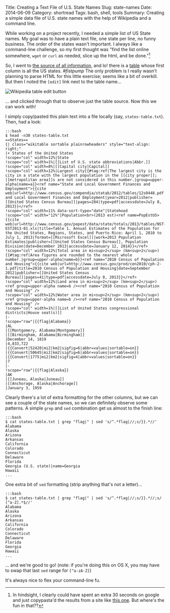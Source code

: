 Title: Creating a Text File of U.S. State Names
Slug: state-names
Date: 2014-06-09
Category: shortread
Tags: bash, shell, tools 
Summary: Creating a simple data file of U.S. state names with the help of Wikipedia and a command line. 

While working on a project recently, I needed a simple list of US State names. My goal was to have a plain text file, one state per line, no funny business. The order of the states wasn't important. I always like a command-line challenge, so my first thought was "find the list online somewhere, `wget` or `curl` as needed, slice up the html, and be done."[^woops]

So, I went to [the source of all information](http://en.wikipedia.org/wiki/Main_Page), and lo! there is a [table](http://en.wikipedia.org/wiki/List_of_states_and_territories_of_the_United_States#States) whose first column is all the US states. *#fistpump* The only problem is I really wasn't planning to parse HTML for this little exercise; seems like a bit of overkill. But then I noted the `[edit]` link next to the table name...

![Wikipedia table edit button]({filename}/images/state-table.jpg "Yes, this will definitely work.")

... and clicked through that to observe just the table source. Now this we can work with! 

I simply copy/pasted this plain text into a file locally (say, `states-table.txt`). Then, had a look:

    :::bash
    $ head -n30 states-table.txt 
    ==States==
    {| class="wikitable sortable plainrowheaders" style="text-align: right;"
    |+ States of the United States
    !scope="col" width=12%|State
    !scope="col" width=1%|[[List of U.S. state abbreviations|Abbr.]]
    !scope="col" width=8%|[[Capital city|Capital]]
    !scope="col" width=12%|Largest city{{#tag:ref|The largest city is the city in a state with the largest population in the [[city proper]]; [[metropolitan area]]s are not considered in this number.|group=upper-alpha|name=a}}<ref name="State and Local Government Finances and Employment">{{cite web|url=http://www.census.gov/compendia/statab/2012/tables/12s0448.pdf|title=State and Local Government Finances and Employment|year=2012|publisher=[[United States Census Bureau]]|pages=284|type=pdf|accessdate=July 8, 2013}}</ref>
    !scope="col" width=11% data-sort-type="date"|Statehood
    !scope="col" width="12%"|Population<br>(2013 est)<ref name=PopEstUS>{{cite web|url=http://www.census.gov/popest/data/state/totals/2013/tables/NST-EST2013-01.xls|title=Table 1. Annual Estimates of the Population for the United States, Regions, States, and Puerto Rico: April 1, 2010 to July 1, 2013|format=[[Microsoft Excel]]|work=2013 Population Estimates|publisher=[[United States Census Bureau]], Population Division|date=December 2013|accessdate=January 12, 2014}}</ref>
    !scope="col" width=12%|Total area in mi<sup>2</sup> (km<sup>2</sup>){{#tag:ref|Area figures are rounded to the nearest whole number.|group=upper-alpha|name=b}}<ref name="2010 Census of Population and Housing">{{cite web|url=http://www.census.gov/prod/cen2010/cph-2-1.pdf|title=2010 Census of Population and Housing|date=September 2012|publisher=[[United States Census Bureau]]|pages=41|type=pdf|accessdate=July 8, 2013}}</ref>
    !scope="col" width=12%|Land area in mi<sup>2</sup> (km<sup>2</sup>)<ref group=upper-alpha name=b /><ref name="2010 Census of Population and Housing" />
    !scope="col" width=12%|Water area in mi<sup>2</sup> (km<sup>2</sup>)<ref group=upper-alpha name=b /><ref name="2010 Census of Population and Housing" />
    !scope="col" width=1%|[[List of United States congressional districts|House seat(s)]]
    |-
    !scope="row"|{{flag|Alabama}}
    |AL
    |[[Montgomery, Alabama|Montgomery]]
    |[[Birmingham, Alabama|Birmingham]]
    |December 14, 1819
    |4,833,722
    |{{Convert|52420|mi2|km2|sigfig=6|abbr=values|sortable=on}}
    |{{Convert|50645|mi2|km2|sigfig=6|abbr=values|sortable=on}}
    |{{Convert|1775|mi2|km2|sigfig=4|abbr=values|sortable=on}}
    |7
    |-
    !scope="row"|{{flag|Alaska}}
    |AK
    |[[Juneau, Alaska|Juneau]]
    |[[Anchorage, Alaska|Anchorage]]
    |January 3, 1959 


Clearly there's a lot of extra formatting for the other columns, but we can see a couple of the state names, so we can definitely observe some patterns. A simple `grep` and `sed` combination get us almost to the finish line:

    :::bash
    $ cat states-table.txt | grep "flag|" | sed 's/^.*flag|//;s/}}.*//'
    Alabama
    Alaska
    Arizona
    Arkansas
    California
    Colorado
    Connecticut
    Delaware
    Florida
    Georgia (U.S. state)|name=Georgia
    Hawaii
    ...

One extra bit of `sed` formatting (strip anything that's not a letter)... 

    :::bash
    $ cat states-table.txt | grep "flag|" | sed 's/^.*flag|//;s/}}.*//;s/ [^a-Z].*$//'
    Alabama
    Alaska
    Arizona
    Arkansas
    California
    Colorado
    Connecticut
    Delaware
    Florida
    Georgia
    Hawaii
    ...

... and we're good to go! (note: if you're doing this on OS X, you may have to swap that last `sed` range for `[^a-zA-Z]`) 
 
It's always nice to flex your command-line fu.



[^woops]: In hindsight, I clearly could have spent an extra 30 seconds on google and just copypasta'd the results from a site like [this one](http://liststates.com/). But where's the fun in that?? 

